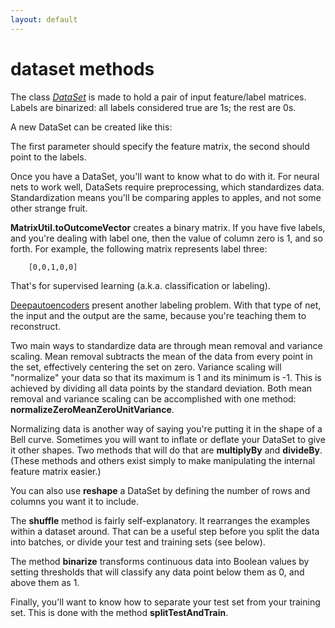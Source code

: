```yaml
---
layout: default
---
```


# dataset methods

The class *[DataSet](https://github.com/agibsonccc/java-deeplearning/blob/master/deeplearning4j-core/src/main/java/org/deeplearning4j/datasets/DataSet.java)* is made to hold a pair of input feature/label matrices. Labels are binarized: all labels considered true are 1s; the rest are 0s.

A new DataSet can be created like this:

 <script src="http://gist-it.appspot.com/github.com/agibsonccc/java-deeplearning/blob/master/deeplearning4j-core/src/main/java/org/deeplearning4j/datasets/fetchers/BaseDataFetcher.java?slice=57:70"></script>

The first parameter should specify the feature matrix, the second should point to the labels.

Once you have a DataSet, you'll want to know what to do with it. For neural nets to work well, DataSets require preprocessing, which standardizes data. Standardization means you'll be comparing apples to apples, and not some other strange fruit.

**MatrixUtil.toOutcomeVector** creates a binary matrix. If you have five labels, and you're dealing with label one, then the value of column zero is 1, and so forth. For example, the following matrix represents label three:

		[0,0,1,0,0]

That's for supervised learning (a.k.a. classification or labeling). 

[Deepautoencoders](../deepautoencoder.html) present another labeling problem. With that type of net, the input and the output are the same, because you're teaching them to reconstruct. 

Two main ways to standardize data are through mean removal and variance scaling. Mean removal subtracts the mean of the data from every point in the set, effectively centering the set on zero. Variance scaling will "normalize" your data so that its maximum is 1 and its minimum is -1. This is achieved by dividing all data points by the standard deviation. Both mean removal and variance scaling can be accomplished with one method: **normalizeZeroMeanZeroUnitVariance**.

Normalizing data is another way of saying you're putting it in the shape of a Bell curve. Sometimes you will want to inflate or deflate your DataSet to give it other shapes. Two methods that will do that are **multiplyBy** and **divideBy**. (These methods and others exist simply to make manipulating the internal feature matrix easier.)

You can also use **reshape** a DataSet by defining the number of rows and columns you want it to include.

The **shuffle** method is fairly self-explanatory. It rearranges the examples within a dataset around. That can be a useful step before you split the data into batches, or divide your test and training sets (see below).

The method **binarize** transforms continuous data into Boolean values by setting thresholds that will classify any data point below them as 0, and above them as 1.

Finally, you'll want to know how to separate your test set from your training set. This is done with the method **splitTestAndTrain**.

